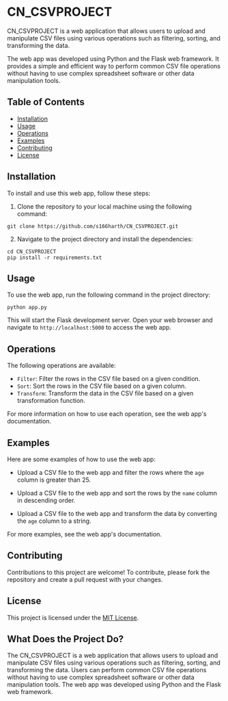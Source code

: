 

# CN_CSVPROJECT

CN_CSVPROJECT is a web application that allows users to upload and manipulate CSV files using various operations such as filtering, sorting, and transforming the data.

The web app was developed using Python and the Flask web framework. It provides a simple and efficient way to perform common CSV file operations without having to use complex spreadsheet software or other data manipulation tools.

## Table of Contents

- [Installation](#installation)
- [Usage](#usage)
- [Operations](#operations)
- [Examples](#examples)
- [Contributing](#contributing)
- [License](#license)

## Installation

To install and use this web app, follow these steps:

1. Clone the repository to your local machine using the following command:

```
git clone https://github.com/s166harth/CN_CSVPROJECT.git
```

2. Navigate to the project directory and install the dependencies:

```
cd CN_CSVPROJECT
pip install -r requirements.txt
```

## Usage

To use the web app, run the following command in the project directory:

```
python app.py
```

This will start the Flask development server. Open your web browser and navigate to `http://localhost:5000` to access the web app.

## Operations

The following operations are available:

- `Filter`: Filter the rows in the CSV file based on a given condition.
- `Sort`: Sort the rows in the CSV file based on a given column.
- `Transform`: Transform the data in the CSV file based on a given transformation function.

For more information on how to use each operation, see the web app's documentation.

## Examples

Here are some examples of how to use the web app:

- Upload a CSV file to the web app and filter the rows where the `age` column is greater than 25.

- Upload a CSV file to the web app and sort the rows by the `name` column in descending order.

- Upload a CSV file to the web app and transform the data by converting the `age` column to a string.

For more examples, see the web app's documentation.

## Contributing

Contributions to this project are welcome! To contribute, please fork the repository and create a pull request with your changes.

## License

This project is licensed under the [MIT License](./LICENSE).

## What Does the Project Do?

The CN_CSVPROJECT is a web application that allows users to upload and manipulate CSV files using various operations such as filtering, sorting, and transforming the data. Users can perform common CSV file operations without having to use complex spreadsheet software or other data manipulation tools. The web app was developed using Python and the Flask web framework.
